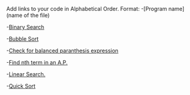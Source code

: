 Add links to your code in Alphabetical Order.
Format:
-[Program name](name of the file)

-[Binary Search](Binary_Search.c)

-[Bubble Sort](bubblesort.c)

-[Check for balanced paranthesis expression](Check_balanced_paranthesis.c)

-[Find nth term in an A.P.](AP.c)

-[Linear Search.](LinearSearch.c)

-[Quick Sort](Quick_Sort.c)


